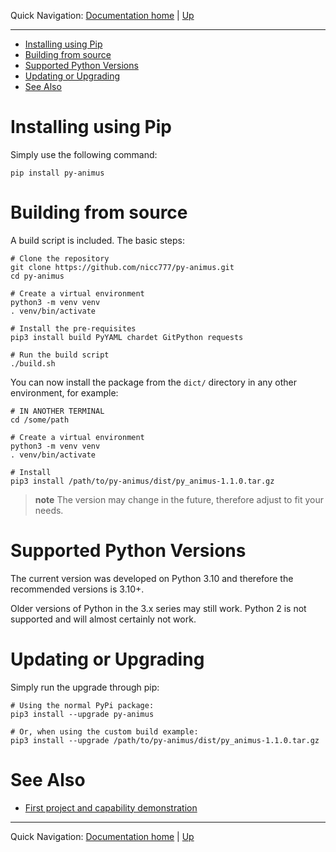 
Quick Navigation: [Documentation home](../../README.md) | [Up](./README.md)

<hr />

- [Installing using Pip](#installing-using-pip)
- [Building from source](#building-from-source)
- [Supported Python Versions](#supported-python-versions)
- [Updating or Upgrading](#updating-or-upgrading)
- [See Also](#see-also)

# Installing using Pip

Simply use the following command:

```shell
pip install py-animus
```

# Building from source

A build script is included. The basic steps:

```shell
# Clone the repository
git clone https://github.com/nicc777/py-animus.git
cd py-animus

# Create a virtual environment
python3 -m venv venv
. venv/bin/activate

# Install the pre-requisites
pip3 install build PyYAML chardet GitPython requests

# Run the build script
./build.sh
```

You can now install the package from the `dict/` directory in any other environment, for example:

```shell
# IN ANOTHER TERMINAL
cd /some/path

# Create a virtual environment
python3 -m venv venv
. venv/bin/activate

# Install
pip3 install /path/to/py-animus/dist/py_animus-1.1.0.tar.gz 
```

> **note**
> The version may change in the future, therefore adjust to fit your needs.

# Supported Python Versions

The current version was developed on Python 3.10 and therefore the recommended versions is 3.10+.

Older versions of Python in the 3.x series may still work. Python 2 is not supported and will almost certainly not work.

# Updating or Upgrading

Simply run the upgrade through pip:

```shell
# Using the normal PyPi package:
pip3 install --upgrade py-animus

# Or, when using the custom build example:
pip3 install --upgrade /path/to/py-animus/dist/py_animus-1.1.0.tar.gz 
```

# See Also

* [First project and capability demonstration](./02-first-project-and-capability-demonstration.md)

<hr />

Quick Navigation: [Documentation home](../../README.md) | [Up](./README.md)